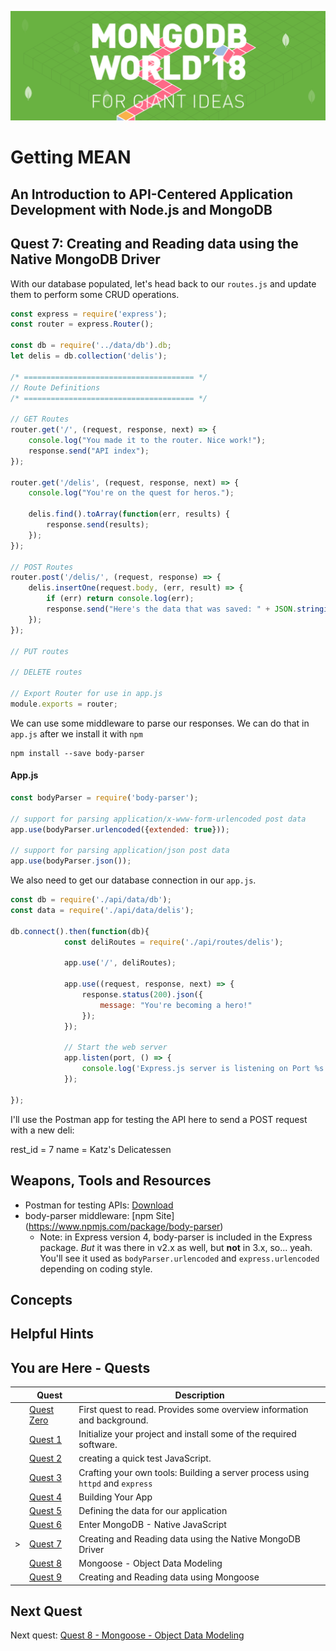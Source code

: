 ![MongoDB](../images/header.png "MongoDB")
# Getting MEAN
## An Introduction to API-Centered Application Development with Node.js and MongoDB
## Quest 7: Creating and Reading data using the Native MongoDB Driver
With our database populated, let's head back to our `routes.js` and update them to perform some CRUD operations.



```javascript
const express = require('express');
const router = express.Router();

const db = require('../data/db').db;
let delis = db.collection('delis');

/* ====================================== */
// Route Definitions
/* ====================================== */

// GET Routes
router.get('/', (request, response, next) => {
    console.log("You made it to the router. Nice work!");
    response.send("API index");
});

router.get('/delis', (request, response, next) => {
    console.log("You're on the quest for heros.");

    delis.find().toArray(function(err, results) {
        response.send(results);
    });
});

// POST Routes
router.post('/delis/', (request, response) => {
    delis.insertOne(request.body, (err, result) => {
        if (err) return console.log(err);
        response.send("Here's the data that was saved: " + JSON.stringify(request.body));
    });
});

// PUT routes

// DELETE routes

// Export Router for use in app.js
module.exports = router;

```

We can use some middleware to parse our responses. We can do that in `app.js` after we install it with `npm`

```
npm install --save body-parser
``` 

#### App.js
```javascript
const bodyParser = require('body-parser');

// support for parsing application/x-www-form-urlencoded post data
app.use(bodyParser.urlencoded({extended: true}));

// support for parsing application/json post data
app.use(bodyParser.json());
```

We also need to get our database connection in our `app.js`. 

```javascript {.line-numbers}
const db = require('./api/data/db');
const data = require('./api/data/delis');

db.connect().then(function(db){
            const deliRoutes = require('./api/routes/delis');

            app.use('/', deliRoutes);

            app.use((request, response, next) => {
                response.status(200).json({
                    message: "You're becoming a hero!"
                });
            });

            // Start the web server
            app.listen(port, () => {
                console.log('Express.js server is listening on Port %s.', port);
            });

});
```

I'll use the Postman app for testing the API here to send a POST request with a new deli:

rest_id = 7
name = Katz's Delicatessen


## Weapons, Tools and Resources
+ Postman for testing APIs: [Download](https://www.getpostman.com/apps)
+ body-parser middleware: [npm Site] (https://www.npmjs.com/package/body-parser)
  + Note: in Express version 4, body-parser is included in the Express package. *But* it was there in v2.x as well, but 
**not** in 3.x, so... yeah. You'll see it used as `bodyParser.urlencoded` and `express.urlencoded` depending on coding
style.

## Concepts

## Helpful Hints

## You are Here - Quests
|  | Quest | Description |
|--|-------|-------------|
|  |[Quest Zero](./quest0.md) | First quest to read.  Provides some overview information and background. |
|  |[Quest 1](./quest1.md) | Initialize your project and install some of the required software. |
|  |[Quest 2 ](./quest2.md) | creating a quick test JavaScript. |
|  |[Quest 3 ](./quest3.md) | Crafting your own tools: Building a server process using `httpd` and `express` |
|  |[Quest 4 ](./quest4.md) | Building Your App |
|  |[Quest 5](./quest5.md) | Defining the data for our application |
|  |[Quest 6](./quest6.md) | Enter MongoDB - Native JavaScript  |
| > |[Quest 7](./quest7.md) | Creating and Reading data using the Native MongoDB Driver |
| | [Quest 8](./quest8.md) | Mongoose - Object Data Modeling |
| | [Quest 9](./quest9.md) | Creating and Reading data using Mongoose  |

## Next Quest

Next quest: [Quest 8 - Mongoose - Object Data Modeling](./quest8.md) 
